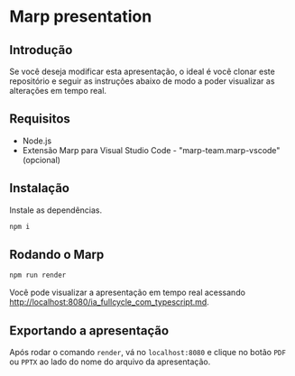 # Marp presentation

## Introdução

Se você deseja modificar esta apresentação, o ideal é você clonar este repositório e seguir as instruções abaixo de modo a poder visualizar as alterações em tempo real.

## Requisitos

- Node.js
- Extensão Marp para Visual Studio Code - "marp-team.marp-vscode" (opcional)

## Instalação

Instale as dependências.
```bash
npm i
```

## Rodando o Marp

```bash
npm run render
```
Você pode visualizar a apresentação em tempo real acessando [http://localhost:8080/ia_fullcycle_com_typescript.md](http://localhost:8080/ia_fullcycle_com_typescript.md).

## Exportando a apresentação

Após rodar o comando `render`, vá no `localhost:8080` e clique no botão `PDF` ou `PPTX` ao lado do nome do arquivo da apresentação.
